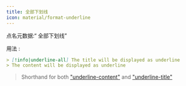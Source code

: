 ```yaml
---
title: 全部下划线
icon: material/format-underline
---
```


点名元数据:“ 全部下划线”

用法 :
```md
> [!info|underline-all] The title will be displayed as underline
> The content will be displayed as underline
```
> Shorthand for both ["underline-content"](../content-styling/page-12.md) and ["underline-title"](../title-styling/page-22.md)